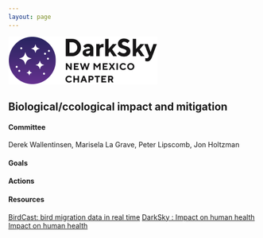 ```yaml
---
layout: page
---
```


![logo](../logo.png)

## Biological/ccological impact and mitigation

#### Committee

Derek Wallentinsen, Marisela La Grave, Peter Lipscomb, Jon Holtzman

#### Goals 

#### Actions 

#### Resources

[BirdCast: bird migration data in real time](https://birdcast.info/)
[DarkSky : Impact on human health](https://darksky.org/news/ama-report-affirms-human-health-impacts-from-leds/)
[Impact on human health](https://www.mariomottamd.com/street-lighting/)

